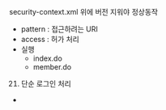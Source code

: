 security-context.xml 위에 버전 지워야 정상동작 




- pattern : 접근하려는 URI
- access : 허가 처리
- 실행
	- index.do
	- member.do

21. 단순 로그인 처리 
- 